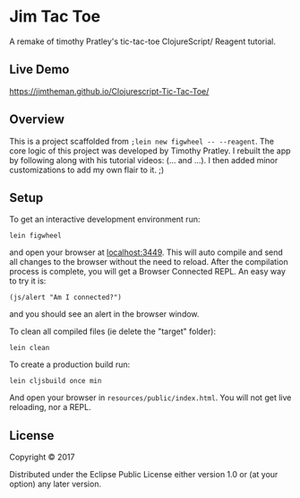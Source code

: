 # Jim Tac Toe

A remake of timothy Pratley's tic-tac-toe ClojureScript/ Reagent tutorial.

## Live Demo

https://jimtheman.github.io/Clojurescript-Tic-Tac-Toe/

## Overview

This is a project scaffolded from `;lein new figwheel -- --reagent`.
The core logic of this project was developed by Timothy Pratley. I rebuilt the app by following along with his tutorial videos: (... and ...). I then added minor customizations to add my own flair to it. ;)

## Setup

To get an interactive development environment run:

    lein figwheel

and open your browser at [localhost:3449](http://localhost:3449/).
This will auto compile and send all changes to the browser without the
need to reload. After the compilation process is complete, you will
get a Browser Connected REPL. An easy way to try it is:

    (js/alert "Am I connected?")

and you should see an alert in the browser window.

To clean all compiled files (ie delete the "target" folder):

    lein clean

To create a production build run:

    lein cljsbuild once min

And open your browser in `resources/public/index.html`. You will not
get live reloading, nor a REPL. 

## License

Copyright © 2017

Distributed under the Eclipse Public License either version 1.0 or (at your option) any later version.
